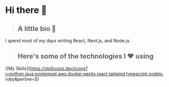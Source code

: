 # Hi there 👋

<!-- ## 🔗 [Here's a link to my website](https://spencerbartholomew.com/) -->

>## A little bio 📖
I spend most of my days writing React, Next.js, and Node.js.

>## Here's some of the technologies I ❤️ using
![My Skills](https://skillicons.dev/icons?i=python,java,postgresql,aws,docker,nextjs,react,tailwind,typescript,nodejs, ruby&perline=5)

